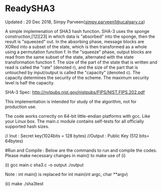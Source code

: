 # ReadySHA3

Updated : 20 Dec 2018, Simpy Parveen(simpy.parveen1@ucalgary.ca)

A simple implemenation of SHA3 hash function. SHA-3 uses the sponge construction,[12][23] in which data is "absorbed" into the sponge, then the result is "squeezed" out. 
In the absorbing phase, message blocks are XORed into a subset of the state, which is then transformed as a whole using a permutation function f. In the "squeeze" phase, output blocks are read from the same subset of the state, alternated with the state transformation function f. 
The size of the part of the state that is written and read is called the "rate" (denoted r), and the size of the part that is untouched by input/output is called the "capacity" (denoted c).
The capacity determines the security of the scheme. The maximum security level is half the capacity.

SHA-3 Spec: http://nvlpubs.nist.gov/nistpubs/FIPS/NIST.FIPS.202.pdf

This implementation is intended for study of the algorithm, not for
production use.

The code works correctly on 64-bit little-endian platforms with gcc.
Like your Linux box. The main.c module contains self-tests for all
officially supported hash sizes.


// Inut : Secret key(1024bits = 128 bytes)
//Output : Public Key (512 bits= 64bytes)


#Run and Compile :
Below are the commands to run and compile the codes. Please make necessary changes in main() to make use of (i)

(i)
    gcc main.c sha3.c -o output
    ./output

Note : int main() is replaced for int main(int argc, char **argv)


(ii)
      make
      ./sha3test


